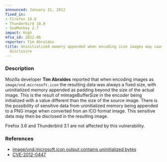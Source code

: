 ```yaml
---
announced: January 31, 2012
fixed_in:
- Firefox 10.0
- Thunderbird 10.0
- SeaMonkey 2.7
impact: High
mfsa_id: 2012-06
reporter: Tim Abraldes
title: Uninitialized memory appended when encoding icon images may cause information
  disclosure
---
```


<h3>Description</h3>

<p>Mozilla developer <strong>Tim Abraldes</strong> reported that when encoding
images as <code>image/vnd.microsoft.icon</code> the resulting data was always a
fixed size, with uninitialized memory appended as padding beyond the size of the
actual image. This is the result of mImageBufferSize in the encoder being
initialized with a value different than the size of the source image. There is
the possibility of sensitive data from uninitialized memory being appended to a
PNG image when converted fron an ICO format image. This sensitive data may then
be disclosed in the resulting image.
</p>
<p class="note">Firefox 3.6 and Thunderbird 3.1 are not affected by this
vulnerability.
</p>


<h3>References</h3>

<ul>
  <li><a href="https://bugzilla.mozilla.org/show_bug.cgi?id=710079">
      image/vnd.microsoft.icon output contains uninitialized bytes</a></li>
  <li><a href="http://cve.mitre.org/cgi-bin/cvename.cgi?name=CVE-2012-0447" class="ex-ref">CVE-2012-0447</a></li>
</ul>



